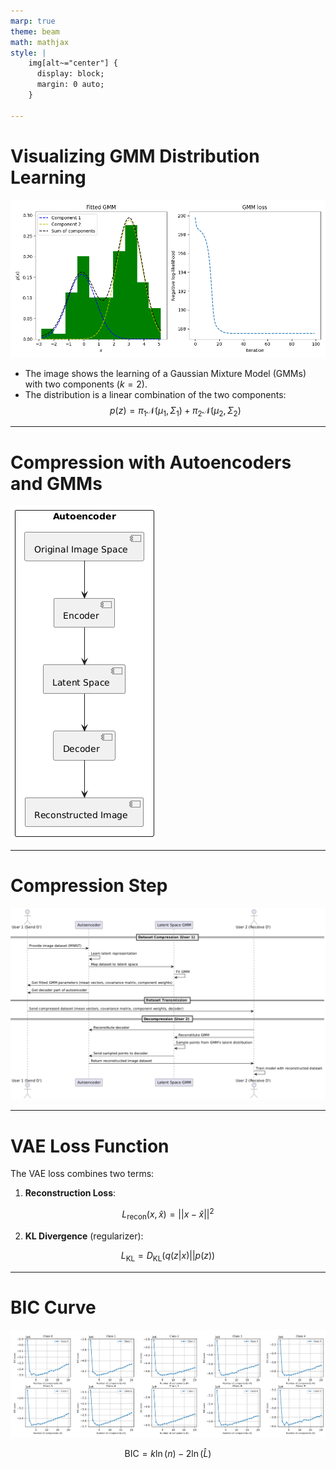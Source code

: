 ```yaml
---
marp: true
theme: beam
math: mathjax
style: |
    img[alt~="center"] {
      display: block;
      margin: 0 auto;
    }

---
```


# **Visualizing GMM Distribution Learning**

![w:600 center](../pics/gmm/gmm.png)

- The image shows the learning of a Gaussian Mixture Model (GMMs) with two components ($k=2$).
- The distribution is a linear combination of the two components:
$$p(z) = \pi_1 \mathcal{N}(\mu_1, \Sigma_1) + \pi_2 \mathcal{N}(\mu_2, \Sigma_2)$$

---

# Compression with Autoencoders and GMMs

![w:240 center](../diagrams/autoencoder.png)

---

# Compression Step

![w:900 center](../diagrams/usage.png)

---

# **VAE Loss Function**


The VAE loss combines two terms:
1. **Reconstruction Loss**:

$$
L_{\text{recon}}(x, \hat{x}) = ||x - \hat{x}||^2
$$

2. **KL Divergence** (regularizer):

$$
L_{\text{KL}} = D_{\text{KL}}(q(z|x) || p(z))
$$

---

# **BIC Curve**

![Centered Image](../pics/AE/bic_curves.png)

$$ \text{BIC} = k \ln(n) - 2 \ln(\widehat{L}) $$
